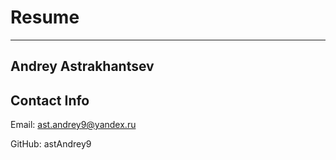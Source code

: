 # Resume
***

## Andrey Astrakhantsev

## Contact Info
Email: ast.andrey9@yandex.ru  

GitHub: astAndrey9
